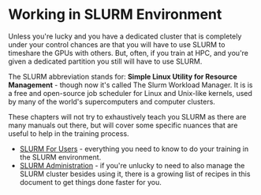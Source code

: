 # Working in SLURM Environment

Unless you're lucky and you have a dedicated cluster that is completely under your control chances are that you will have to use SLURM to timeshare the GPUs with others. But, often, if you train at HPC, and you're given a dedicated partition you still will have to use SLURM.

The SLURM abbreviation stands for: **Simple Linux Utility for Resource Management** - though now it's called
The Slurm Workload Manager. It is is a free and open-source job scheduler for Linux and Unix-like kernels, used by many of the world's supercomputers and computer clusters.

These chapters will not try to exhaustively teach you SLURM as there are many manuals out there, but will cover some specific nuances that are useful to help in the training process.

- [SLURM For Users](./users.md) - everything you need to know to do your training in the SLURM environment.
- [SLURM Administration](./admin.md) - if you're unlucky to need to also manage the SLURM cluster besides using it, there is a growing list of recipes in this document to get things done faster for you.
